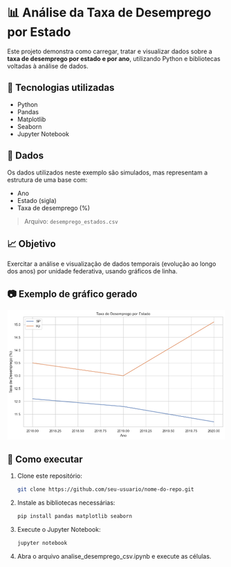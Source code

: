 # 📊 Análise da Taxa de Desemprego por Estado

Este projeto demonstra como carregar, tratar e visualizar dados sobre a **taxa de desemprego por estado e por ano**, utilizando Python e bibliotecas voltadas à análise de dados.

## 🔧 Tecnologias utilizadas
- Python
- Pandas
- Matplotlib
- Seaborn
- Jupyter Notebook

## 📁 Dados
Os dados utilizados neste exemplo são simulados, mas representam a estrutura de uma base com:
- Ano
- Estado (sigla)
- Taxa de desemprego (%)

> Arquivo: `desemprego_estados.csv`

## 📈 Objetivo
Exercitar a análise e visualização de dados temporais (evolução ao longo dos anos) por unidade federativa, usando gráficos de linha.

## 📷 Exemplo de gráfico gerado

![Exemplo de Gráfico](grafico.png)

## 🚀 Como executar

1. Clone este repositório:
   ```bash
   git clone https://github.com/seu-usuario/nome-do-repo.git

2. Instale as bibliotecas necessárias:
   ```bash
   pip install pandas matplotlib seaborn

3. Execute o Jupyter Notebook:
   ```bash
   jupyter notebook

4. Abra o arquivo analise_desemprego_csv.ipynb e execute as células.
